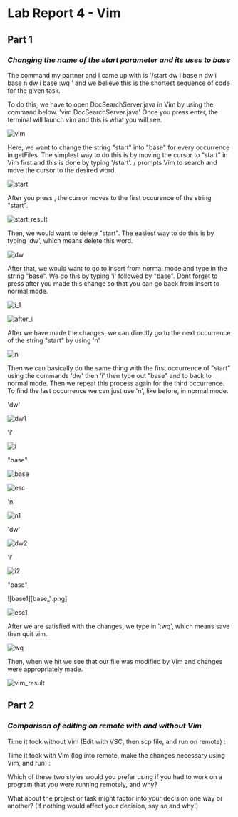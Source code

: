 

# Lab Report 4 - Vim

## Part 1 

### *Changing the name of the start parameter and its uses to base*

The command my partner and I came up with is 
'/start <Enter> dw i base <Esc> n dw i base <Esc> n dw i base <Esc> :wq <enter>'
and we believe this is the shortest sequence of code for the given task.
  
To do this, we have to open DocSearchServer.java in Vim by using the command below.
'vim DocSearchServer.java'
Once you press enter, the terminal will launch vim and this is what you will see.
  
![vim](vim.png)

Here, we want to change the string "start" into "base" for every occurrence in getFiles.
The simplest way to do this is by moving the cursor to "start" in Vim first and this is done by typing 
'/start'. / prompts Vim to search and move the cursor to the desired word.

![start](start.png)
  
After you press <Enter>, the cursor moves to the first occurence of the string "start".
  
![start_result](start_result.png)
  
Then, we would want to delete "start". The easiest way to do this is by typing 'dw', which means delete this word.
 
![dw](dw.png)
 
After that, we would want to go to insert from normal mode and type in the string "base". We do this by typing 'i' followed by "base". Dont forget to press <Esc> after you made this change so that you can go back from insert to normal mode.

![i_1](i_1.png)
 
![after_i](after_i.png)
  
  
After we have made the changes, we can directly go to the next occurrence of the string "start" by using 'n'
  
![n](n.png)
  
Then we can basically do the same thing with the first occurrence of "start" using the commands 'dw' then 'i' then type out "base" and <Esc> to back to normal mode. Then we repeat this process again for the third occurrence. To find the last occurrence we can just use 'n', like before, in normal mode.
 
'dw'

![dw1](dw_1.png)
  
'i'

![i](i.png)
  
"base"

![base](base.png)
  
<Esc>

![esc](esc.png)
  
'n'

![n1](n_1.png)

'dw'

![dw2](dw_2.png)
  
'i'

![i2](i_2.png)
  
"base"

![base1][base_1.png]
  
<Esc>

![esc1](esc_1.png)
  
 After we are satisfied with the changes, we type in ':wq', which means save then quit vim.
  
![wq](wq.png)
  
Then, when we hit <Enter> we see that our file was modified by Vim and changes were appropriately made.
  
![vim_result](vim_result.png)
  
## Part 2

### *Comparison of editing on remote with and without Vim*
  
Time it took without Vim (Edit with VSC, then scp file, and run on remote) :
  
Time it took with Vim (log into remote, make the changes necessary using Vim, and run) :
  
Which of these two styles would you prefer using if you had to work on a program that you were running remotely, and why?
  

What about the project or task might factor into your decision one way or another? (If nothing would affect your decision, say so and why!)
  

